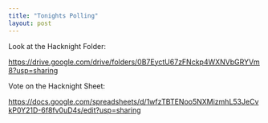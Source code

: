 ```yaml
---
title: "Tonights Polling"
layout: post
---
```

Look at the Hacknight Folder:

<https://drive.google.com/drive/folders/0B7EyctU67zFNckp4WXNVbGRYVm8?usp=sharing>

Vote on the Hacknight Sheet:

<https://docs.google.com/spreadsheets/d/1wfzTBTENoo5NXMizmhL53JeCvkP0Y21D-6f8fv0uD4s/edit?usp=sharing>
